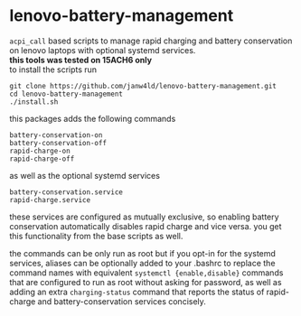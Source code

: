 # lenovo-battery-management
`acpi_call` based scripts to manage rapid charging and battery conservation on lenovo laptops with optional systemd services. </br>
**this tools was tested on 15ACH6 only**</br>
to install the scripts run
```
git clone https://github.com/janw4ld/lenovo-battery-management.git
cd lenovo-battery-management
./install.sh
```

this packages adds the following commands
```
battery-conservation-on
battery-conservation-off
rapid-charge-on
rapid-charge-off
```
as well as the optional systemd services
```
battery-conservation.service
rapid-charge.service
```
these services are configured as mutually exclusive, so enabling battery conservation automatically disables rapid charge and vice versa. you get this functionality from the base scripts as well.

the commands can be only run as root but if you opt-in for the systemd services, aliases can be optionally added to your .bashrc to replace the command names with equivalent `systemctl {enable,disable}` commands that are configured to run as root without asking for password, as well as adding an extra `charging-status` command that reports the status of rapid-charge and battery-conservation services concisely.
